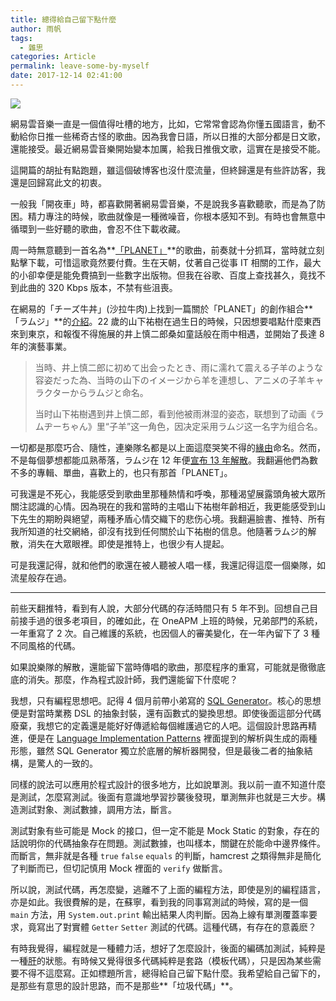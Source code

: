 ```yaml
---
title: 總得給自己留下點什麼
author: 雨帆
tags:
  - 雜思
categories: Article
permalink: leave-some-by-myself
date: 2017-12-14 02:41:00
---
```


![](https://cat.yufan.me/cats/2017/12/13/64495434_p0.jpg)

網易雲音樂一直是一個值得吐槽的地方，比如，它常常會認為你懂五國語言，動不動給你日推一些稀奇古怪的歌曲。因為我會日語，所以日推的大部分都是日文歌，還能接受。最近網易雲音樂開始變本加厲，給我日推俄文歌，這實在是接受不能。

這開篇的胡扯有點跑題，雖這個破博客也沒什麼流量，但終歸還是有些許訪客，我還是回歸寫此文的初衷。

<!--more-->

一般我「開夜車」時，都喜歡開著網易雲音樂，不是說我多喜歡聽歌，而是為了防困。精力專注的時候，歌曲就像是一種微噪音，你根本感知不到。有時也會無意中循環到一些好聽的歌曲，會忍不住下載收藏。

周一時無意聽到一首名為**[「PLANET」](http://music.163.com/#/song?id=812400)**的歌曲，前奏就十分抓耳，當時就立刻點擊下載，可惜這歌竟然要付費。生在天朝，仗著自己從事 IT 相關的工作，最大的小卻幸便是能免費搞到一些數字出版物。但我在谷歌、百度上查找甚久，竟找不到此曲的 320 Kbps 版本，不禁有些沮喪。

在網易的「チーズ牛丼」(沙拉牛肉)上找到一篇關於「PLANET」的創作組合**「ラムジ」**的[介紹](http://music.163.com/#/topic?id=17639053)。22 歲的山下祐樹在過生日的時候，只因想要唱點什麼東西來到東京，和報復不得施展的井上慎二郎桑如童話般在雨中相遇，並開始了長達 8 年的演藝事業。

>当時、井上慎二郎に初めて出会ったとき、雨に濡れて震える子羊のような容姿だった為、当時の山下のイメージから羊を連想し、アニメの子羊キャラクターからラムジと命名。
>
>当时山下祐樹遇到井上慎二郎，看到他被雨淋湿的姿态，联想到了动画《ラムヂーちゃん》里“子羊”这一角色，因决定采用ラムジ这一名字为组合名。

一切都是那麼巧合、隨性，連樂隊名都是以上面這麼哭笑不得的[緣由][wikipedia-link]命名。然而，不是每個夢想都能瓜熟蒂落，ラムジ在 12 年便[宣布 13 年解散][oricon]。我翻遍他們為數不多的專輯、單曲，喜歡上的，也只有那首「PLANET」。

可我還是不死心，我能感受到歌曲里那種熱情和呼喚，那種渴望展露頭角被大眾所關注認識的心情。因為現在的我和當時的主唱山下祐樹年齡相近，我更能感受到山下先生的期盼與絕望，兩種矛盾心情交織下的悲伤心境。我翻遍臉書、推特、所有我所知道的社交網絡，卻沒有找到任何關於山下祐樹的信息。他隨著ラムジ的解散，消失在大眾眼裡。即使是推特上，也很少有人提起。

可是我還記得，就和他們的歌還在被人聽被人唱一樣，我還記得這麼一個樂隊，如流星般存在過。

----

前些天翻推特，看到有人說，大部分代碼的存活時間只有 5 年不到。回想自己目前接手過的很多老項目，的確如此，在 OneAPM 上班的時候，兄弟部門的系統，一年重寫了 2 次。自己維護的系統，也因個人的審美變化，在一年內留下了 3 種不同風格的代碼。

如果說樂隊的解散，還能留下當時傳唱的歌曲，那麼程序的重寫，可能就是徹徹底底的消失。那麼，作為程式設計師，我們還能留下什麼呢？

我想，只有編程思想吧。記得 4 個月前帶小弟寫的 [SQL Generator](https://github.com/byWeaponLin/sql-generator)。核心的思想便是對當時業務 DSL 的抽象封裝，還有函數式的變換思想。即使後面這部分代碼廢棄，我想它的定義還是能好好傳遞給每個維護過它的人吧。這個設計思路再精進，便是在 [Language Implementation Patterns](https://pragprog.com/book/tpdsl/language-implementation-patterns) 裡面提到的解析與生成的兩種形態，雖然 SQL Generator 獨立於底層的解析器開發，但是最後二者的抽象結構，是驚人的一致的。

同樣的說法可以應用於程式設計的很多地方，比如說單測。我以前一直不知道什麼是測試，怎麼寫測試。後面有意識地學習抄襲後發現，單測無非也就是三大步。構造測試對象、測試數據，調用方法，斷言。

測試對象有些可能是 Mock 的接口，但一定不能是 Mock Static 的對象，存在的話說明你的代碼抽象存在問題。測試數據，也叫樣本，關鍵在於能命中邊界條件。而斷言，無非就是各種 `true` `false` `equals` 的判斷，hamcrest 之類得無非是簡化了判斷而已，但切記慎用 Mock 裡面的 `verify` 做斷言。

所以說，測試代碼，再怎麼變，逃離不了上面的編程方法，即使是別的編程語言，亦是如此。我很費解的是，在蘇寧，看到我的同事寫測試的時候，寫的是一個 `main` 方法，用 `System.out.print` 輸出結果人肉判斷。因為上線有單測覆蓋率要求，竟寫出了對實體 `Getter` `Setter` 測試的代碼。這種代碼，有存在的意義麽？

有時我覺得，編程就是一種體力活，想好了怎麼設計，後面的編碼加測試，純粹是一種[肝](https://zh.moegirl.org/%E7%88%86%E8%82%9D)的狀態。有時候又覺得很多代碼純粹是套路（模板代碼），只是因為某些需要不得不這麼寫。正如標題所言，總得給自己留下點什麼。我希望給自己留下的，是那些有意思的設計思路，而不是那些**「垃圾代碼」**。

[wikipedia-link]:https://ja.wikipedia.org/wiki/%E3%83%A9%E3%83%A0%E3%82%B8_(%E6%AD%8C%E6%89%8B)
[oricon]:https://www.oricon.co.jp/news/2020043/full/


